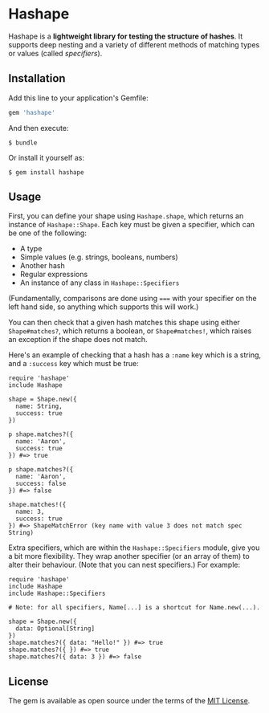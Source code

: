# Hashape

Hashape is a **lightweight library for testing the structure of hashes**. It
supports deep nesting and a variety of different methods of matching types or
values (called _specifiers_).

## Installation

Add this line to your application's Gemfile:

```ruby
gem 'hashape'
```

And then execute:

    $ bundle

Or install it yourself as:

    $ gem install hashape

## Usage

First, you can define your shape using `Hashape.shape`, which returns an
instance of `Hashape::Shape`.
Each key must be given a specifier, which can be one of the following:

  - A type
  - Simple values (e.g. strings, booleans, numbers)
  - Another hash
  - Regular expressions
  - An instance of any class in `Hashape::Specifiers`

(Fundamentally, comparisons are done using `===` with your specifier on the left
hand side, so anything which supports this will work.)

You can then check that a given hash matches this shape using either 
`Shape#matches?`, which returns a boolean, or `Shape#matches!`, which raises an
exception if the shape does not match.

Here's an example of checking that a hash has a `:name` key which is a string,
and a `:success` key which must be true:

```
require 'hashape'
include Hashape

shape = Shape.new({
  name: String,
  success: true
})

p shape.matches?({
  name: 'Aaron',
  success: true
}) #=> true

p shape.matches?({
  name: 'Aaron',
  success: false
}) #=> false

shape.matches!({
  name: 3,
  success: true
}) #=> ShapeMatchError (key name with value 3 does not match spec String)
```

Extra specifiers, which are within the `Hashape::Specifiers` module, give you 
a bit more flexibility. They wrap another specifier (or an array of them) to
alter their behaviour. (Note that you can nest specifiers.) For example:

```
require 'hashape'
include Hashape
include Hashape::Specifiers

# Note: for all specifiers, Name[...] is a shortcut for Name.new(...).

shape = Shape.new({
  data: Optional[String]
})
shape.matches?({ data: "Hello!" }) #=> true
shape.matches?({ }) #=> true
shape.matches?({ data: 3 }) #=> false
```

## License

The gem is available as open source under the terms of the [MIT License](https://opensource.org/licenses/MIT).